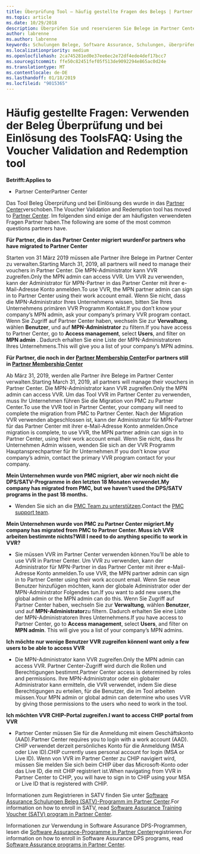 ```yaml
---
title: Überprüfung Tool – häufig gestellte Fragen des Belegs | Partner Center
ms.topic: article
ms.date: 10/29/2018
description: Überprüfen Sie und reservieren Sie Belege im Partner Center
author: labrenne
ms.author: labrenne
keywords: Schulungen Belege, Software Assurance, Schulungen, überprüfen, Belege, reservieren Beleg
ms.localizationpriority: medium
ms.openlocfilehash: 2ca745281ed0e37ee6ec2e72df4ede4def17bcc7
ms.sourcegitcommit: ffe50c82451fef05f513de9092294e865ac0d24e
ms.translationtype: MT
ms.contentlocale: de-DE
ms.lasthandoff: 01/18/2019
ms.locfileid: "9015365"
---
```

# <a name="faq-using-the-voucher-validation-and-redemption-tool"></a><span data-ttu-id="9f788-104">Häufig gestellte Fragen: Verwenden der Beleg Überprüfung und bei Einlösung des Tools</span><span class="sxs-lookup"><span data-stu-id="9f788-104">FAQ: Using the Voucher Validation and Redemption tool</span></span> 

**<span data-ttu-id="9f788-105">Betrifft:</span><span class="sxs-lookup"><span data-stu-id="9f788-105">Applies to</span></span>**

- <span data-ttu-id="9f788-106">Partner Center</span><span class="sxs-lookup"><span data-stu-id="9f788-106">Partner Center</span></span>

<span data-ttu-id="9f788-107">Das Tool Beleg Überprüfung und bei Einlösung des wurde in das [Partner Center](https://partner.microsoft.com/en-us/pcv/dashboard/overview)verschoben.</span><span class="sxs-lookup"><span data-stu-id="9f788-107">The Voucher Validation and Redemption tool has moved to [Partner Center](https://partner.microsoft.com/en-us/pcv/dashboard/overview).</span></span> <span data-ttu-id="9f788-108">Im folgenden sind einige der am häufigsten verwendeten Fragen Partner haben.</span><span class="sxs-lookup"><span data-stu-id="9f788-108">The following are some of the most common questions partners have.</span></span> 

**<span data-ttu-id="9f788-109">Für Partner, die in das Partner Center migriert wurden</span><span class="sxs-lookup"><span data-stu-id="9f788-109">For partners who have migrated to Partner Center</span></span>**

 <span data-ttu-id="9f788-110">Starten von 31 März 2019 müssen alle Partner ihre Belege im Partner Center zu verwalten.</span><span class="sxs-lookup"><span data-stu-id="9f788-110">Starting March 31, 2019, all partners will need to manage their vouchers in Partner Center.</span></span> <span data-ttu-id="9f788-111">Die MPN-Administrator kann VVR zugreifen.</span><span class="sxs-lookup"><span data-stu-id="9f788-111">Only the MPN admin can access VVR.</span></span> <span data-ttu-id="9f788-112">Um VVR zu verwenden, kann der Administrator für MPN-Partner in das Partner Center mit ihrer e-Mail-Adresse Konto anmelden.</span><span class="sxs-lookup"><span data-stu-id="9f788-112">To use VVR, the MPN partner admin can sign in to Partner Center using their work account email.</span></span> <span data-ttu-id="9f788-113">Wenn Sie nicht, dass die MPN-Administrator Ihres Unternehmens wissen, bitten Sie Ihres Unternehmens primären VVR Programm Kontakt.</span><span class="sxs-lookup"><span data-stu-id="9f788-113">If you don’t know your company’s MPN admin, ask your company’s primary VVR program contact.</span></span>  <span data-ttu-id="9f788-114">Wenn Sie Zugriff auf Partner Center haben, wechseln Sie zur **Verwaltung**, wählen **Benutzer**, und auf **MPN-Administrator** zu filtern.</span><span class="sxs-lookup"><span data-stu-id="9f788-114">If you have access to Partner Center, go to **Access management**, select **Users**, and filter on **MPN admin** .</span></span> <span data-ttu-id="9f788-115">Dadurch erhalten Sie eine Liste der MPN-Administratoren Ihres Unternehmens.</span><span class="sxs-lookup"><span data-stu-id="9f788-115">This will give you a list of your company’s MPN admins.</span></span>  

**<span data-ttu-id="9f788-116">Für Partner, die noch in der [Partner Membership Center](https://partner.microsoft.com/)</span><span class="sxs-lookup"><span data-stu-id="9f788-116">For partners still in [Partner Membership Center](https://partner.microsoft.com/)</span></span>**

<span data-ttu-id="9f788-117">Ab März 31, 2019, werden alle Partner ihre Belege im Partner Center verwalten.</span><span class="sxs-lookup"><span data-stu-id="9f788-117">Starting March 31, 2019, all partners will manage their vouchers in Partner Center.</span></span> <span data-ttu-id="9f788-118">Die MPN-Administrator kann VVR zugreifen.</span><span class="sxs-lookup"><span data-stu-id="9f788-118">Only the MPN admin can access VVR.</span></span> <span data-ttu-id="9f788-119">Um das Tool VVR im Partner Center zu verwenden, muss Ihr Unternehmen führen Sie die Migration von PMC zu Partner Center.</span><span class="sxs-lookup"><span data-stu-id="9f788-119">To use the VVR tool in Partner Center, your company will need to complete the migration from PMC to Partner Center.</span></span> <span data-ttu-id="9f788-120">Nach der Migration VVR verwenden abgeschlossen ist, kann der Administrator für MPN-Partner für das Partner Center mit ihrer e-Mail-Adresse Konto anmelden.</span><span class="sxs-lookup"><span data-stu-id="9f788-120">Once migration is complete, to use VVR, the MPN partner admin can sign in to Partner Center, using their work account email.</span></span> <span data-ttu-id="9f788-121">Wenn Sie nicht, dass Ihr Unternehmen Admin wissen, wenden Sie sich an der VVR Programm Hauptansprechpartner für Ihr Unternehmen.</span><span class="sxs-lookup"><span data-stu-id="9f788-121">If you don’t know your company’s admin, contact the primary VVR program contact for your company.</span></span>  


**<span data-ttu-id="9f788-122">Mein Unternehmen wurde von PMC migriert, aber wir noch nicht die DPS/SATV-Programme in den letzten 18 Monaten verwendet.</span><span class="sxs-lookup"><span data-stu-id="9f788-122">My company has migrated from PMC, but we haven’t used the DPS/SATV programs in the past 18 months.</span></span>**

- <span data-ttu-id="9f788-123">Wenden Sie sich an die [PMC Team zu unterstützen](proghelp@microsoft.com).</span><span class="sxs-lookup"><span data-stu-id="9f788-123">Contact the [PMC support team](proghelp@microsoft.com).</span></span> 


**<span data-ttu-id="9f788-124">Mein Unternehmen wurde von PMC zu Partner Center migriert.</span><span class="sxs-lookup"><span data-stu-id="9f788-124">My company has migrated from PMC to Partner Center.</span></span> <span data-ttu-id="9f788-125">Muss ich VVR arbeiten bestimmte nichts?</span><span class="sxs-lookup"><span data-stu-id="9f788-125">Will I need to do anything specific to work in VVR?</span></span>** 

- <span data-ttu-id="9f788-126">Sie müssen VVR im Partner Center verwenden können.</span><span class="sxs-lookup"><span data-stu-id="9f788-126">You’ll be able to use VVR in Partner Center.</span></span>  <span data-ttu-id="9f788-127">Um VVR zu verwenden, kann der Administrator für MPN-Partner in das Partner Center mit ihrer e-Mail-Adresse Konto anmelden.</span><span class="sxs-lookup"><span data-stu-id="9f788-127">To use VVR, the MPN partner admin can sign in to Partner Center using their work account email.</span></span> <span data-ttu-id="9f788-128">Wenn Sie neue Benutzer hinzufügen möchten, kann der globale Administrator oder der MPN-Administrator Folgendes tun.</span><span class="sxs-lookup"><span data-stu-id="9f788-128">If you want to add new users,the global admin or the MPN admin can do this.</span></span> <span data-ttu-id="9f788-129">Wenn Sie Zugriff auf Partner Center haben, wechseln Sie zur **Verwaltung**, wählen **Benutzer**, und auf **MPN-Administrator**zu filtern. Dadurch erhalten Sie eine Liste der MPN-Administratoren Ihres Unternehmens.</span><span class="sxs-lookup"><span data-stu-id="9f788-129">If you have access to Partner Center, go to **Access management**, select **Users**, and filter on **MPN admin**. This will give you a list of your company’s MPN admins.</span></span>  

**<span data-ttu-id="9f788-130">Ich möchte nur wenige Benutzer VVR zugreifen können</span><span class="sxs-lookup"><span data-stu-id="9f788-130">I want only a few users to be able to access VVR</span></span>**

- <span data-ttu-id="9f788-131">Die MPN-Administrator kann VVR zugreifen.</span><span class="sxs-lookup"><span data-stu-id="9f788-131">Only the MPN admin can access VVR.</span></span> <span data-ttu-id="9f788-132">Partner Center-Zugriff wird durch die Rollen und Berechtigungen bestimmt.</span><span class="sxs-lookup"><span data-stu-id="9f788-132">Partner Center access is determined by roles and permissions.</span></span> <span data-ttu-id="9f788-133">Ihre MPN-Administrator oder ein globaler Administrator kann ermitteln, die VVR verwendet, indem Sie diese Berechtigungen zu erteilen, für die Benutzer, die im Tool arbeiten müssen.</span><span class="sxs-lookup"><span data-stu-id="9f788-133">Your MPN admin or global admin can determine who uses VVR by giving those permissions to the users who need to work in the tool.</span></span>

**<span data-ttu-id="9f788-134">Ich möchten VVR CHIP-Portal zugreifen.</span><span class="sxs-lookup"><span data-stu-id="9f788-134">I want to access CHIP portal from VVR</span></span>**

- <span data-ttu-id="9f788-135">Partner Center müssen Sie für die Anmeldung mit einem Geschäftskonto (AAD).</span><span class="sxs-lookup"><span data-stu-id="9f788-135">Partner Center requires you to login with a work account (AAD).</span></span>  <span data-ttu-id="9f788-136">CHIP verwendet derzeit persönliches Konto für die Anmeldung (MSA oder Live ID).</span><span class="sxs-lookup"><span data-stu-id="9f788-136">CHIP currently uses personal account for login (MSA or Live ID).</span></span>  <span data-ttu-id="9f788-137">Wenn von VVR im Partner Center zu CHIP navigiert wird, müssen Sie melden Sie sich beim CHIP über das Microsoft-Konto oder das Live ID, die mit CHIP registriert ist.</span><span class="sxs-lookup"><span data-stu-id="9f788-137">When navigating from VVR in Partner Center to CHIP, you will have to sign in to CHIP using your MSA or Live ID that is registered with CHIP.</span></span>

<span data-ttu-id="9f788-138">Informationen zum Registrieren in SATV finden Sie unter [Software Assurance Schulungen Beleg (SATV)-Programm im Partner Center](software-assurance-satv.md).</span><span class="sxs-lookup"><span data-stu-id="9f788-138">For information on how to enroll in SATV, read [Software Assurance Training Voucher (SATV) program in Partner Center](software-assurance-satv.md).</span></span>

<span data-ttu-id="9f788-139">Informationen zur Verwendung in Software Assurance DPS-Programmen, lesen die [Software Assurance-Programme in Partner Center](software-assurance-dps.md)registrieren.</span><span class="sxs-lookup"><span data-stu-id="9f788-139">For information on how to enroll in Software Assurance DPS programs, read [Software Assurance programs in Partner Center](software-assurance-dps.md).</span></span>